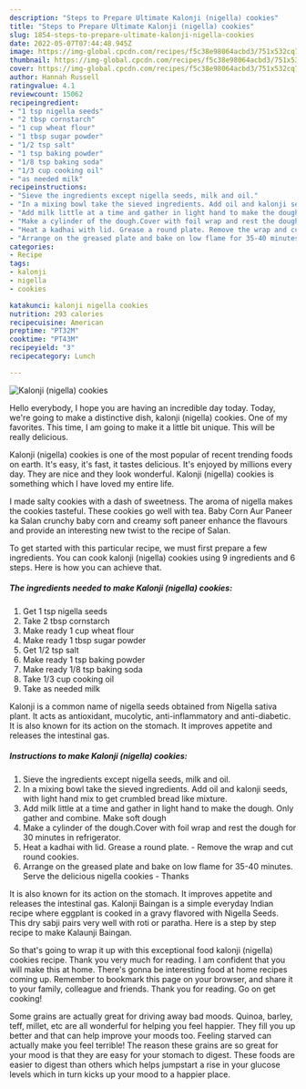 ```yaml
---
description: "Steps to Prepare Ultimate Kalonji (nigella) cookies"
title: "Steps to Prepare Ultimate Kalonji (nigella) cookies"
slug: 1854-steps-to-prepare-ultimate-kalonji-nigella-cookies
date: 2022-05-07T07:44:48.945Z
image: https://img-global.cpcdn.com/recipes/f5c38e98064acbd3/751x532cq70/kalonji-nigella-cookies-recipe-main-photo.jpg
thumbnail: https://img-global.cpcdn.com/recipes/f5c38e98064acbd3/751x532cq70/kalonji-nigella-cookies-recipe-main-photo.jpg
cover: https://img-global.cpcdn.com/recipes/f5c38e98064acbd3/751x532cq70/kalonji-nigella-cookies-recipe-main-photo.jpg
author: Hannah Russell
ratingvalue: 4.1
reviewcount: 15062
recipeingredient:
- "1 tsp nigella seeds"
- "2 tbsp cornstarch"
- "1 cup wheat flour"
- "1 tbsp sugar powder"
- "1/2 tsp salt"
- "1 tsp baking powder"
- "1/8 tsp baking soda"
- "1/3 cup cooking oil"
- "as needed milk"
recipeinstructions:
- "Sieve the ingredients except nigella seeds, milk and oil."
- "In a mixing bowl take the sieved ingredients. Add oil and kalonji seeds, with light hand mix to get crumbled bread like mixture."
- "Add milk little at a time and gather in light hand to make the dough. Only gather and combine. Make soft dough"
- "Make a cylinder of the dough.Cover with foil wrap and rest the dough for 30 minutes in refrigerator."
- "Heat a kadhai with lid. Grease a round plate. Remove the wrap and cut round cookies."
- "Arrange on the greased plate and bake on low flame for 35-40 minutes. Serve the delicious nigella cookies Thanks"
categories:
- Recipe
tags:
- kalonji
- nigella
- cookies

katakunci: kalonji nigella cookies 
nutrition: 293 calories
recipecuisine: American
preptime: "PT32M"
cooktime: "PT43M"
recipeyield: "3"
recipecategory: Lunch

---
```



![Kalonji (nigella) cookies](https://img-global.cpcdn.com/recipes/f5c38e98064acbd3/751x532cq70/kalonji-nigella-cookies-recipe-main-photo.jpg)

Hello everybody, I hope you are having an incredible day today. Today, we're going to make a distinctive dish, kalonji (nigella) cookies. One of my favorites. This time, I am going to make it a little bit unique. This will be really delicious.

Kalonji (nigella) cookies is one of the most popular of recent trending foods on earth. It's easy, it's fast, it tastes delicious. It's enjoyed by millions every day. They are nice and they look wonderful. Kalonji (nigella) cookies is something which I have loved my entire life.

I made salty cookies with a dash of sweetness. The aroma of nigella makes the cookies tasteful. These cookies go well with tea. Baby Corn Aur Paneer ka Salan crunchy baby corn and creamy soft paneer enhance the flavours and provide an interesting new twist to the recipe of Salan.


To get started with this particular recipe, we must first prepare a few ingredients. You can cook kalonji (nigella) cookies using 9 ingredients and 6 steps. Here is how you can achieve that.

<!--inarticleads1-->

##### The ingredients needed to make Kalonji (nigella) cookies:

1. Get 1 tsp nigella seeds
1. Take 2 tbsp cornstarch
1. Make ready 1 cup wheat flour
1. Make ready 1 tbsp sugar powder
1. Get 1/2 tsp salt
1. Make ready 1 tsp baking powder
1. Make ready 1/8 tsp baking soda
1. Take 1/3 cup cooking oil
1. Take as needed milk


Kalonji is a common name of nigella seeds obtained from Nigella sativa plant. It acts as antioxidant, mucolytic, anti-inflammatory and anti-diabetic. It is also known for its action on the stomach. It improves appetite and releases the intestinal gas. 

<!--inarticleads2-->

##### Instructions to make Kalonji (nigella) cookies:

1. Sieve the ingredients except nigella seeds, milk and oil.
1. In a mixing bowl take the sieved ingredients. Add oil and kalonji seeds, with light hand mix to get crumbled bread like mixture.
1. Add milk little at a time and gather in light hand to make the dough. Only gather and combine. Make soft dough
1. Make a cylinder of the dough.Cover with foil wrap and rest the dough for 30 minutes in refrigerator.
1. Heat a kadhai with lid. Grease a round plate. - Remove the wrap and cut round cookies.
1. Arrange on the greased plate and bake on low flame for 35-40 minutes. Serve the delicious nigella cookies - Thanks


It is also known for its action on the stomach. It improves appetite and releases the intestinal gas. Kalonji Baingan is a simple everyday Indian recipe where eggplant is cooked in a gravy flavored with Nigella Seeds. This dry sabji pairs very well with roti or paratha. Here is a step by step recipe to make Kalaunji Baingan. 

So that's going to wrap it up with this exceptional food kalonji (nigella) cookies recipe. Thank you very much for reading. I am confident that you will make this at home. There's gonna be interesting food at home recipes coming up. Remember to bookmark this page on your browser, and share it to your family, colleague and friends. Thank you for reading. Go on get cooking!

Some grains are actually great for driving away bad moods. Quinoa, barley, teff, millet, etc are all wonderful for helping you feel happier. They fill you up better and that can help improve your moods too. Feeling starved can actually make you feel terrible! The reason these grains are so great for your mood is that they are easy for your stomach to digest. These foods are easier to digest than others which helps jumpstart a rise in your glucose levels which in turn kicks up your mood to a happier place.
